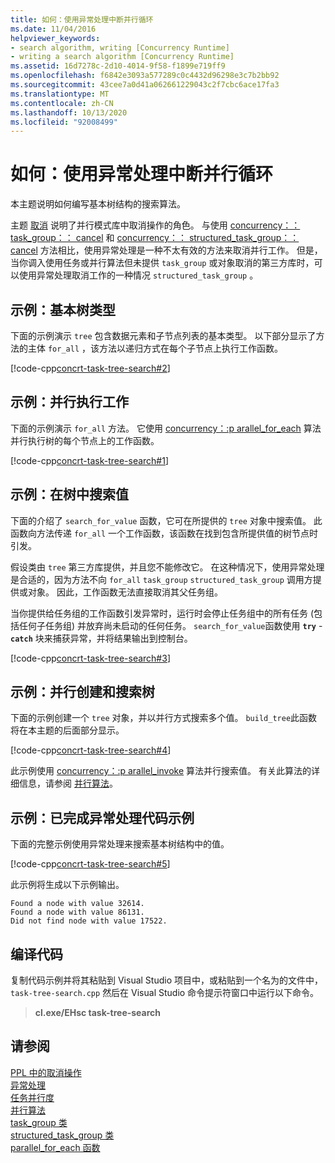 ```yaml
---
title: 如何：使用异常处理中断并行循环
ms.date: 11/04/2016
helpviewer_keywords:
- search algorithm, writing [Concurrency Runtime]
- writing a search algorithm [Concurrency Runtime]
ms.assetid: 16d7278c-2d10-4014-9f58-f1899e719ff9
ms.openlocfilehash: f6842e3093a577289c0c4432d96298e3c7b2bb92
ms.sourcegitcommit: 43cee7a0d41a062661229043c2f7cbc6ace17fa3
ms.translationtype: MT
ms.contentlocale: zh-CN
ms.lasthandoff: 10/13/2020
ms.locfileid: "92008499"
---
```

# <a name="how-to-use-exception-handling-to-break-from-a-parallel-loop"></a>如何：使用异常处理中断并行循环

本主题说明如何编写基本树结构的搜索算法。

主题 [取消](cancellation-in-the-ppl.md) 说明了并行模式库中取消操作的角色。 与使用 [concurrency：： task_group：： cancel](reference/task-group-class.md#cancel) 和 [concurrency：： structured_task_group：： cancel](reference/structured-task-group-class.md#cancel) 方法相比，使用异常处理是一种不太有效的方法来取消并行工作。 但是，当你调入使用任务或并行算法但未提供 `task_group` 或对象取消的第三方库时，可以使用异常处理取消工作的一种情况 `structured_task_group` 。

## <a name="example-basic-tree-type"></a>示例：基本树类型

下面的示例演示 `tree` 包含数据元素和子节点列表的基本类型。 以下部分显示了方法的主体 `for_all` ，该方法以递归方式在每个子节点上执行工作函数。

[!code-cpp[concrt-task-tree-search#2](../../parallel/concrt/codesnippet/cpp/how-to-use-exception-handling-to-break-from-a-parallel-loop_1.cpp)]

## <a name="example-perform-work-in-parallel"></a>示例：并行执行工作

下面的示例演示 `for_all` 方法。 它使用 [concurrency：:p arallel_for_each](reference/concurrency-namespace-functions.md#parallel_for_each) 算法并行执行树的每个节点上的工作函数。

[!code-cpp[concrt-task-tree-search#1](../../parallel/concrt/codesnippet/cpp/how-to-use-exception-handling-to-break-from-a-parallel-loop_2.cpp)]

## <a name="example--search-the-tree-for-a-value"></a>示例：在树中搜索值

下面的介绍了 `search_for_value` 函数，它可在所提供的 `tree` 对象中搜索值。 此函数向方法传递 `for_all` 一个工作函数，该函数在找到包含所提供值的树节点时引发。

假设类由 `tree` 第三方库提供，并且您不能修改它。 在这种情况下，使用异常处理是合适的，因为方法不向 `for_all` `task_group` `structured_task_group` 调用方提供或对象。 因此，工作函数无法直接取消其父任务组。

当你提供给任务组的工作函数引发异常时，运行时会停止任务组中的所有任务 (包括任何子任务组) 并放弃尚未启动的任何任务。 `search_for_value`函数使用 **`try`** - **`catch`** 块来捕获异常，并将结果输出到控制台。

[!code-cpp[concrt-task-tree-search#3](../../parallel/concrt/codesnippet/cpp/how-to-use-exception-handling-to-break-from-a-parallel-loop_3.cpp)]

## <a name="example-create-and-search-a-tree-in-parallel"></a>示例：并行创建和搜索树

下面的示例创建一个 `tree` 对象，并以并行方式搜索多个值。 `build_tree`此函数将在本主题的后面部分显示。

[!code-cpp[concrt-task-tree-search#4](../../parallel/concrt/codesnippet/cpp/how-to-use-exception-handling-to-break-from-a-parallel-loop_4.cpp)]

此示例使用 [concurrency：:p arallel_invoke](reference/concurrency-namespace-functions.md#parallel_invoke) 算法并行搜索值。 有关此算法的详细信息，请参阅 [并行算法](../../parallel/concrt/parallel-algorithms.md)。

## <a name="example-finished-exception-handling-code-sample"></a>示例：已完成异常处理代码示例

下面的完整示例使用异常处理来搜索基本树结构中的值。

[!code-cpp[concrt-task-tree-search#5](../../parallel/concrt/codesnippet/cpp/how-to-use-exception-handling-to-break-from-a-parallel-loop_5.cpp)]

此示例将生成以下示例输出。

```Output
Found a node with value 32614.
Found a node with value 86131.
Did not find node with value 17522.
```

## <a name="compiling-the-code"></a>编译代码

复制代码示例并将其粘贴到 Visual Studio 项目中，或粘贴到一个名为的文件中， `task-tree-search.cpp` 然后在 Visual Studio 命令提示符窗口中运行以下命令。

> **cl.exe/EHsc task-tree-search**

## <a name="see-also"></a>请参阅

[PPL 中的取消操作](cancellation-in-the-ppl.md)<br/>
[异常处理](../../parallel/concrt/exception-handling-in-the-concurrency-runtime.md)<br/>
[任务并行度](../../parallel/concrt/task-parallelism-concurrency-runtime.md)<br/>
[并行算法](../../parallel/concrt/parallel-algorithms.md)<br/>
[task_group 类](reference/task-group-class.md)<br/>
[structured_task_group 类](../../parallel/concrt/reference/structured-task-group-class.md)<br/>
[parallel_for_each 函数](reference/concurrency-namespace-functions.md#parallel_for_each)
